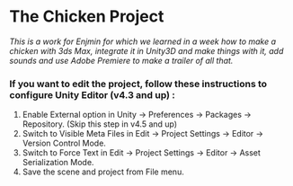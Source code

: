 # The Chicken Project
*This is a work for Enjmin for which we learned in a week how to make a chicken with 3ds Max, integrate it in Unity3D and make things with it, add sounds and use Adobe Premiere to make a trailer of all that.*

### If you want to edit the project, follow these instructions to configure Unity Editor (v4.3 and up) :

1. Enable External option in Unity → Preferences → Packages → Repository. (Skip this step in v4.5 and up)
2. Switch to Visible Meta Files in Edit → Project Settings → Editor → Version Control Mode.
3. Switch to Force Text in Edit → Project Settings → Editor → Asset Serialization Mode.
4. Save the scene and project from File menu.
